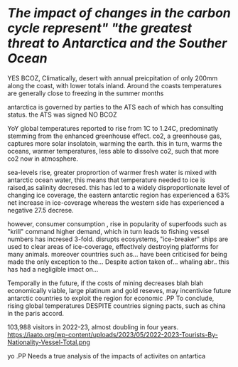 # _The impact of changes in the carbon cycle represent" "the greatest threat to Antarctica and the Souther Ocean_



YES BCOZ,
Climatically, desert with annual preicpitation of only 200mm along the coast, with lower totals inland. Around the coasts temperatures are generally close to freezing in the summer months


antarctica is governed by parties to the ATS each of which has consulting status. the ATS was signed
NO BCOZ






YoY global temperatures reported to rise from 1C to 1.24C, predominatly stemming from the enhanced greenhouse effect.
co2, a greenhouse gas, captures more solar insolatoin, warming the earth. this in turn, warms the oceans, warmer temperatures, less able to dissolve co2, such that more co2 now in atmosphere.


sea-levels rise, greater proprortion of warmer fresh water is mixed with antarctic ocean water, this means that temperature needed to ice is raised,as salinity decresed. this has led to a widely disproportionate level of changing ice coverage, the eastern antarctic region has experienced a 63% net increase in ice-coverage whereas the western side has experienced a negative 27.5 decrese.

however, consumer consumption , rise in popularity of superfoods such as "krill" command higher demand, which in turn leads to fishing vessel numbers has incresed 3-fold. disrupts ecosystems, "ice-breaker" ships are used to clear areas of ice-coverage, effectlvely destroying platforms for many animals.
moreover countries such as... have been criticised for being made the only exception to the...
Despite action taken of... whaling abr.. this has had a negligible imact on...

Temporally in the future, if the costs of mining decreases blah blah economically viable, large platinum and gold reseves, may incentivise future antarctic countries to exploit the region for economic 
.PP
To conclude, rising global temperatures DESPITE countries signing pacts, such as china in the paris accord. 

103,988 visitors in 2022-23, almost doubling in four years. https://iaato.org/wp-content/uploads/2023/05/2022-2023-Tourists-By-Nationality-Vessel-Total.png

yo
.PP
Needs a true analysis of the impacts of activites on antartica

